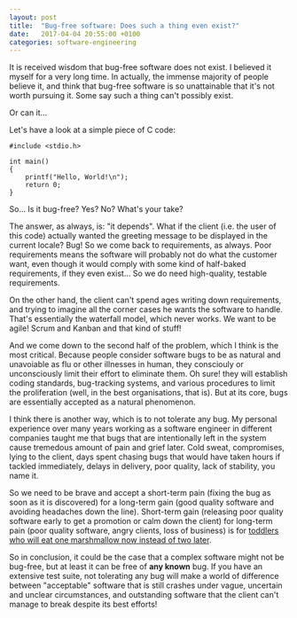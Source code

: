 ```yaml
---
layout: post
title:  "Bug-free software: Does such a thing even exist?"
date:   2017-04-04 20:55:00 +0100
categories: software-engineering
---
```


It is received wisdom that bug-free software does not exist. I believed
it myself for a very long time. In actually, the immense majority of
people believe it, and think that bug-free software is so unattainable
that it's not worth pursuing it. Some say such a thing can't possibly
exist.

Or can it...

Let's have a look at a simple piece of C code:

    #include <stdio.h>

    int main()
    {
        printf("Hello, World!\n");
        return 0;
    }

So... Is it bug-free? Yes? No? What's your take?

The answer, as always, is: "it depends". What if the client (i.e. the
user of this code) actually wanted the greeting message to be displayed
in the current locale? Bug! So we come back to requirements, as always.
Poor requirements means the software will probably not do what the
customer want, even though it would comply with some kind of half-baked
requirements, if they even exist... So we do need high-quality, testable
requirements.

On the other hand, the client can't spend ages writing down
requirements, and trying to imagine all the corner cases he wants the
software to handle. That's essentially the waterfall model, which never
works. We want to be agile! Scrum and Kanban and that kind of stuff!

And we come down to the second half of the problem, which I think is the
most critical. Because people consider software bugs to be as natural and
unavoiable as flu or other illnesses in human, they consciouly or
unconsciously limit their effort to eliminate them. Oh sure! they will
establish coding standards, bug-tracking systems, and various procedures
to limit the proliferation (well, in the best organisations, that is).
But at its core, bugs are essentially accepted as a natural phenomenon.

I think there is another way, which is to not tolerate any bug. My
personal experience over many years working as a software engineer in
different companies taught me that bugs that are intentionally left in
the system cause tremedous amount of pain and grief later. Cold sweat,
compromises, lying to the client, days spent chasing bugs that would
have taken hours if tackled immediately, delays in delivery, poor
quality, lack of stability, you name it.

So we need to be brave and accept a short-term pain (fixing the bug as
soon as it is discovered) for a long-term gain (good quality software
and avoiding headaches down the line). Short-term gain (releasing poor
quality software early to get a promotion or calm down the client) for
long-term pain (poor quality software, angry clients, loss of business)
is for [toddlers who will eat one marshmallow now instead of two
later](https://www.youtube.com/watch?v=Yo4WF3cSd9Q).

So in conclusion, it could be the case that a complex software might not
be bug-free, but at least it can be free of **any known** bug. If you
have an extensive test suite, not tolerating any bug will make a world
of difference between "acceptable" software that is still crashes under
vague, uncertain and unclear circumstances, and outstanding software
that the client can't manage to break despite its best efforts!
